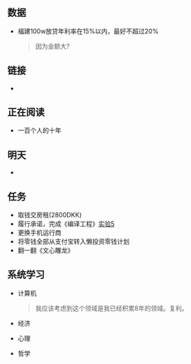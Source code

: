 ## 数据

- 福建100w放贷年利率在15%以内，最好不超过20%

  > 因为金额大?


## 链接

- 

## 正在阅读

- 一百个人的十年

## 明天

-

## 任务

- 取钱交房租(2800DKK)
- 履行承诺，完成《编译工程》[实验5][4]
- 更换手机运行商
- 将零钱全部从支付宝转入懒投资零钱计划
- 翻一翻《文心雕龙》

## 系统学习

- 计算机

  > 我应该考虑到这个领域是我已经积累8年的领域。复利。

- 经济
- 心理
- 哲学

[4]: http://staff.ustc.edu.cn/~bjhua/courses/compiler/2014/labs/lab5/index.html
